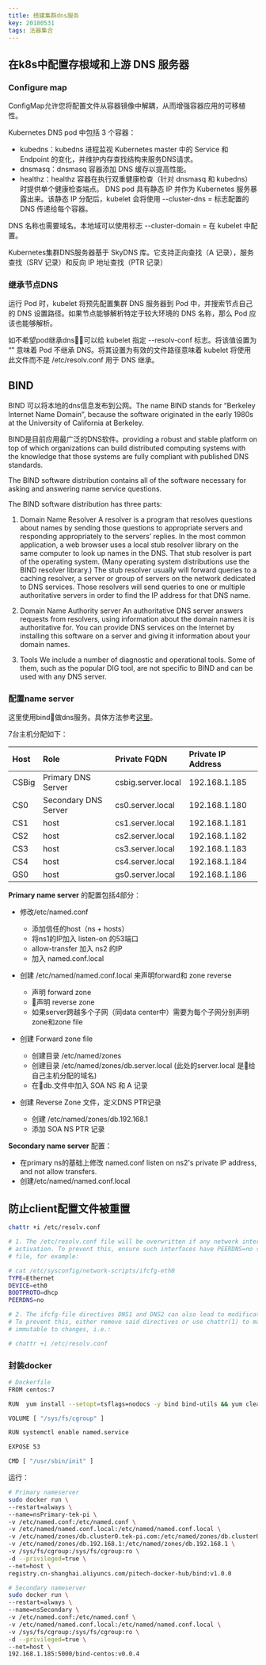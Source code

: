 ```yaml
---
title: 搭建集群dns服务
key: 20180531
tags: 法器集合
---
```


## 在k8s中配置存根域和上游 DNS 服务器

### Configure map
ConfigMap允许您将配置文件从容器镜像中解耦，从而增强容器应用的可移植性。

Kubernetes DNS pod 中包括 3 个容器：

* kubedns：kubedns 进程监视 Kubernetes master 中的 Service 和 Endpoint 的变化，并维护内存查找结构来服务DNS请求。
* dnsmasq：dnsmasq 容器添加 DNS 缓存以提高性能。
* healthz：healthz 容器在执行双重健康检查（针对 dnsmasq 和 kubedns）时提供单个健康检查端点。
DNS pod 具有静态 IP 并作为 Kubernetes 服务暴露出来。该静态 IP 分配后，kubelet 会将使用 --cluster-dns = <dns-service-ip> 标志配置的 DNS 传递给每个容器。

DNS 名称也需要域名。本地域可以使用标志 --cluster-domain = <default-local-domain> 在 kubelet 中配置。

Kubernetes集群DNS服务器基于 SkyDNS 库。它支持正向查找（A 记录），服务查找（SRV 记录）和反向 IP 地址查找（PTR 记录）

### 继承节点DNS
运行 Pod 时，kubelet 将预先配置集群 DNS 服务器到 Pod 中，并搜索节点自己的 DNS 设置路径。如果节点能够解析特定于较大环境的 DNS 名称，那么 Pod 应该也能够解析。

如不希望pod继承dns，可以给 kubelet 指定 --resolv-conf 标志。将该值设置为 “” 意味着 Pod 不继承 DNS。将其设置为有效的文件路径意味着 kubelet 将使用此文件而不是 /etc/resolv.conf 用于 DNS 继承。

## BIND

BIND 可以将本地的dns信息发布到公网。The name BIND stands for “Berkeley Internet Name Domain”, because the software originated in the early 1980s at the University of California at Berkeley.

BIND是目前应用最广泛的DNS软件。providing a robust and stable platform on top of which organizations can build distributed computing systems with the knowledge that those systems are fully compliant with published DNS standards.

The BIND software distribution contains all of the software necessary for asking and answering name service questions.

The BIND software distribution has three parts:

1. Domain Name Resolver
A resolver is a program that resolves questions about names by sending those questions to appropriate servers and responding appropriately to the servers’ replies. In the most common application, a web browser uses a local stub resolver library on the same computer to look up names in the DNS. That stub resolver is part of the operating system. (Many operating system distributions use the BIND resolver library.) The stub resolver usually will forward queries to a caching resolver, a server or group of servers on the network dedicated to DNS services. Those resolvers will send queries to one or multiple authoritative servers in order to find the IP address for that DNS name.

2. Domain Name Authority server
An authoritative DNS server answers requests from resolvers, using information about the domain names it is authoritative for.  You can provide DNS services on the Internet by installing this software on a server and giving it information about your domain names.

3. Tools
We include a number of diagnostic and operational tools. Some of them, such as the popular DIG tool, are not specific to BIND and can be used with any DNS server.

### 配置name server
这里使用bind做dns服务。具体方法参考[这里](https://www.digitalocean.com/community/tutorials/how-to-configure-bind-as-a-private-network-dns-server-on-centos-7#configure-secondary-dns-server)。

7台主机分配如下：

| Host | Role |	Private FQDN | Private IP Address |
| :--- | :--- | :----------- | :----------------- |
| CSBig | Primary DNS Server | csbig.server.local | 192.168.1.185 |
| CS0 | Secondary DNS Server | cs0.server.local | 192.168.1.180 |
| CS1 | host | cs1.server.local | 192.168.1.181 |
| CS2 | host | cs2.server.local | 192.168.1.182 |
| CS3 | host | cs3.server.local | 192.168.1.183 |
| CS4 | host | cs4.server.local | 192.168.1.184 |
| GS0 | host | gs0.server.local | 192.168.1.186 |

**Primary name server** 的配置包括4部分：

* 修改/etc/named.conf
    * 添加信任的host（ns + hosts）
    * 将ns1的IP加入 listen-on 的53端口
    * allow-transfer 加入 ns2 的IP
    * 加入 named.conf.local

* 创建 /etc/named/named.conf.local 来声明forward和 zone reverse
    * 声明 forward zone
    * 声明 reverse zone
    * 如果server跨越多个子网（同data center中）需要为每个子网分别声明zone和zone file

* 创建 Forward zone file
    * 创建目录 /etc/named/zones
    * 创建目录 /etc/named/zones/db.server.local (此处的server.local 是给自己主机分配的域名)
    * 在db.文件中加入 SOA NS 和 A 记录

* 创建 Reverse Zone 文件，定义DNS PTR记录
    * 创建 /etc/named/zones/db.192.168.1
    * 添加 SOA NS PTR 记录

**Secondary name server** 配置：

* 在primary ns的基础上修改 named.conf listen on ns2's private IP address, and not allow transfers.
* 创建/etc/named/named.conf.local

## 防止client配置文件被重置
```bash
chattr +i /etc/resolv.conf

# 1. The /etc/resolv.conf file will be overwritten if any network interfaces use DHCP for 
# activation. To prevent this, ensure such interfaces have PEERDNS=no set in their ifcfg 
# file, for example:

# cat /etc/sysconfig/network-scripts/ifcfg-eth0
TYPE=Ethernet
DEVICE=eth0
BOOTPROTO=dhcp
PEERDNS=no

# 2. The ifcfg-file directives DNS1 and DNS2 can also lead to modification of resolv.conf.
# To prevent this, either remove said directives or use chattr(1) to make resolv.conf 
# immutable to changes, i.e.:

# chattr +i /etc/resolv.conf
```

### 封装docker

```bash
# Dockerfile
FROM centos:7

RUN  yum install --setopt=tsflags=nodocs -y bind bind-utils && yum clean all

VOLUME [ "/sys/fs/cgroup" ]

RUN systemctl enable named.service

EXPOSE 53

CMD [ "/usr/sbin/init" ]
```

运行：

```bash
# Primary nameserver
sudo docker run \
--restart=always \
--name=nsPrimary-tek-pi \
-v /etc/named.conf:/etc/named.conf \
-v /etc/named/named.conf.local:/etc/named/named.conf.local \
-v /etc/named/zones/db.cluster0.tek-pi.com:/etc/named/zones/db.cluster0.tek-pi.com \
-v /etc/named/zones/db.192.168.1:/etc/named/zones/db.192.168.1 \
-v /sys/fs/cgroup:/sys/fs/cgroup:ro \
-d --privileged=true \
--net=host \
registry.cn-shanghai.aliyuncs.com/pitech-docker-hub/bind:v1.0.0

# Secondary nameserver 
sudo docker run \
--restart=always \
--name=nsSecondary \
-v /etc/named.conf:/etc/named.conf \
-v /etc/named/named.conf.local:/etc/named/named.conf.local \
-v /sys/fs/cgroup:/sys/fs/cgroup:ro \
-d --privileged=true \
--net=host \
192.168.1.185:5000/bind-centos:v0.0.4
```